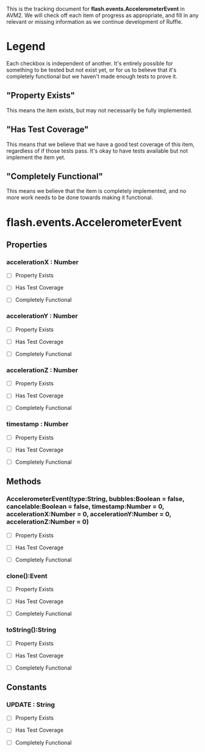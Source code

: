 This is the tracking document for **flash.events.AccelerometerEvent** in AVM2. We will check off each item of progress as appropriate, and fill in any relevant or missing information as we continue development of Ruffle.
# Legend

Each checkbox is independent of another. It's entirely possible for something to be tested but not exist yet, or for us to believe that it's completely functional but we haven't made enough tests to prove it.
## "Property Exists"

This means the item exists, but may not necessarily be fully implemented.
## "Has Test Coverage"

This means that we believe that we have a good test coverage of this item, regardless of if those tests pass. It's okay to have tests available but not implement the item yet.
## "Completely Functional"

This means we believe that the item is completely implemented, and no more work needs to be done towards making it functional.
# flash.events.AccelerometerEvent
## Properties
### accelerationX : Number

* [ ] Property Exists

* [ ] Has Test Coverage

* [ ] Completely Functional


### accelerationY : Number

* [ ] Property Exists

* [ ] Has Test Coverage

* [ ] Completely Functional


### accelerationZ : Number

* [ ] Property Exists

* [ ] Has Test Coverage

* [ ] Completely Functional


### timestamp : Number

* [ ] Property Exists

* [ ] Has Test Coverage

* [ ] Completely Functional


## Methods
### AccelerometerEvent(type:String, bubbles:Boolean = false, cancelable:Boolean = false, timestamp:Number = 0, accelerationX:Number = 0, accelerationY:Number = 0, accelerationZ:Number = 0)

* [ ] Property Exists

* [ ] Has Test Coverage

* [ ] Completely Functional


### clone():Event

* [ ] Property Exists

* [ ] Has Test Coverage

* [ ] Completely Functional


### toString():String

* [ ] Property Exists

* [ ] Has Test Coverage

* [ ] Completely Functional


## Constants
### UPDATE : String

* [ ] Property Exists

* [ ] Has Test Coverage

* [ ] Completely Functional